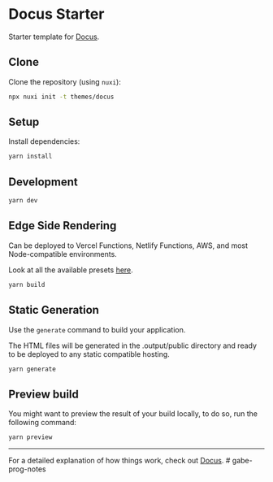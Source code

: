 # Docus Starter

Starter template for [Docus](https://docus.dev).

## Clone

Clone the repository (using `nuxi`):

```bash
npx nuxi init -t themes/docus
```

## Setup

Install dependencies:

```bash
yarn install
```

## Development

```bash
yarn dev
```

## Edge Side Rendering

Can be deployed to Vercel Functions, Netlify Functions, AWS, and most Node-compatible environments.

Look at all the available presets [here](https://v3.nuxtjs.org/guide/deploy/presets).

```bash
yarn build
```

## Static Generation

Use the `generate` command to build your application.

The HTML files will be generated in the .output/public directory and ready to be deployed to any static compatible hosting.

```bash
yarn generate
```

## Preview build

You might want to preview the result of your build locally, to do so, run the following command:

```bash
yarn preview
```

---

For a detailed explanation of how things work, check out [Docus](https://docus.dev).
#   g a b e - p r o g - n o t e s  
 